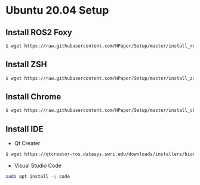 # Ubuntu 20.04 Setup

## Install ROS2 Foxy
``` bash
$ wget https://raw.githubusercontent.com/HPaper/Setup/master/install_ros2_foxy.sh && chmod 755 ./install_ros2_foxy.sh && bash ./install_ros2_foxy.sh
```
## Install ZSH
``` bash
$ wget https://raw.githubusercontent.com/HPaper/Setup/master/install_zsh.sh && chmod 755 ./install_zsh.sh && bash ./install_zsh.sh
```
## Install Chrome
``` bash
$ wget https://raw.githubusercontent.com/HPaper/Setup/master/install_chrome.sh && chmod 755 ./install_chrome.sh && bash ./install_chrome.sh
```
## Install IDE
- Qt Creater
``` bash
$ wget https://qtcreator-ros.datasys.swri.edu/downloads/installers/bionic/qtcreator-ros-bionic-latest-online-installer.run && chmod u+x qtcreator-ros-bionic-latest-online-installer.run && ./qtcreator-ros-bionic-latest-online-installer.run
```
- Visual Studio Code
``` bash
sudo apt install -y code
```